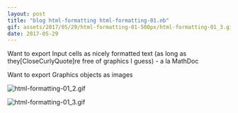 ```yaml
---
layout: post
title: "blog html-formatting html-formatting-01.nb"
gif: assets/2017/05/29/html-formatting-01-500px/html-formatting-01_3.gif
date: 2017-05-29
---
```


Want to export Input cells as nicely formatted text (as long as they\[CloseCurlyQuote]re free of graphics I guess) - a la MathDoc 

Want to export Graphics objects as images

![html-formatting-01_2.gif](../../../assets/2017/05/29/html-formatting-01-500px/html-formatting-01_2.gif)

![html-formatting-01_3.gif](../../../assets/2017/05/29/html-formatting-01-500px/html-formatting-01_3.gif)

